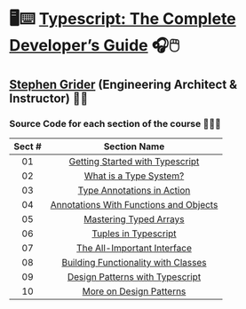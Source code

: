 # 🖥️⌨️ [Typescript: The Complete Developer’s Guide](https://www.udemy.com/course/typescript-the-complete-developers-guide) 🎧🖱️

## [Stephen Grider](https://www.udemy.com/user/sgslo) (Engineering Architect & Instructor) 👨‍🏫

### Source Code for each section of the course 👨🏽‍💻

| Sect # |                                                       Section Name                                                       |
| :----: | :----------------------------------------------------------------------------------------------------------------------: |
|   01   |      [Getting Started with Typescript](https://github.com/ajfm88/rts/tree/main/typescript-dev-guide/01-fetch-json)       |
|   02   |            [What is a Type System?](https://github.com/ajfm88/rts/tree/main/typescript-dev-guide/02-features)            |
|   03   |        [Type Annotations in Action](https://github.com/ajfm88/rts/tree/main/typescript-dev-guide/03-annotations)         |
|   04   | [Annotations With Functions and Objects](https://github.com/ajfm88/rts/tree/main/typescript-dev-guide/04-annot-func-obj) |
|   05   |          [Mastering Typed Arrays](https://github.com/ajfm88/rts/tree/main/typescript-dev-guide/05-typed-arrays)          |
|   06   |              [Tuples in Typescript](https://github.com/ajfm88/rts/tree/main/typescript-dev-guide/06-tuples)              |
|   07   |        [The All-Important Interface](https://github.com/ajfm88/rts/tree/main/typescript-dev-guide/07-interfaces)         |
|   08   |      [Building Functionality with Classes](https://github.com/ajfm88/rts/tree/main/typescript-dev-guide/08-classes)      |
|   09   |         [Design Patterns with Typescript](https://github.com/ajfm88/rts/tree/main/typescript-dev-guide/09-maps)          |
|   10   |             [More on Design Patterns](https://github.com/ajfm88/rts/tree/main/typescript-dev-guide/10-sort)              |
